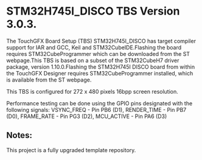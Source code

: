 # STM32H745I_DISCO TBS Version 3.0.3.

The TouchGFX Board Setup (TBS) STM32H745I_DISCO has target compiler support for IAR and GCC, Keil and STM32CubeIDE.Flashing the board requires STM32CubeProgrammer which can be downloaded from the ST webpage.This TBS is based on a subset of the STM32CubeH7 driver package, version 1.10.0.Flashing the STM32H745I DISCO board from within the TouchGFX Designer requires STM32CubeProgrammer installed, which is available from the ST webpage.

This TBS is configured for 272 x 480 pixels 16bpp screen resolution.  

Performance testing can be done using the GPIO pins designated with the following signals: VSYNC_FREQ  - Pin PB6 (D1), RENDER_TIME - Pin PB7 (D0), FRAME_RATE  - Pin PG3 (D2), MCU_ACTIVE  - Pin PA6 (D3)

## Notes:

This project is a fully upgraded template repository.
